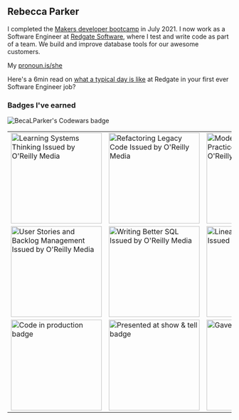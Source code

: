 ## Rebecca Parker

I completed the [Makers developer bootcamp](https://makers.tech/about-us/) in July 2021. I now work as a Software Engineer at [Redgate Software](https://www.red-gate.com/), where I test and write code as part of a team. We build and improve database tools for our awesome customers.

My [pronoun.is/she](https://pronoun.is/she)

Here's a 6min read on [what a typical day is like](https://medium.com/ingeniouslysimple/a-day-in-the-life-of-a-junior-developer-at-redgate-806217d98eed) at Redgate in your first ever Software Engineer job?


### Badges I've earned

<img src="https://www.codewars.com/users/BecaLParker/badges/large" alt="BecaLParker's Codewars badge"/>

<table border=0>
  <tr>
    <td><img src="https://github.com/user-attachments/assets/ed912cc1-19be-4c14-8431-a83277984cdb" alt="Learning Systems Thinking Issued by O'Reilly Media" style="width:204px; height:204px;"/>
    <td><img src="https://github.com/user-attachments/assets/5ff43d94-1e0f-424e-ac31-9523e7b8eaf2" alt="Refactoring Legacy Code Issued by O'Reilly Media" style="width:204px; height:204px;"/></td>
    <td><img src="https://github.com/BecaLParker/BecaLParker/assets/75490778/a14ddb7f-4dc1-4015-b0be-0b6a69b6f940" alt="Modern Engineering Practices Issued by O'Reilly Media" style="width:204px; height:204px;"/></td>
  </tr>
  <tr>
    <td><img src="https://github.com/user-attachments/assets/88089639-347e-4c00-aa3b-1abe7e6cd137" alt="User Stories and Backlog Management Issued by O'Reilly Media" style="width:204px; height:204px;"/></td>
    <td><img src="https://github.com/BecaLParker/BecaLParker/assets/75490778/26d11483-5f06-42c2-8611-c7dbb34f455e" alt="Writing Better SQL Issued by O'Reilly Media" style="width:204px; height:204px;"/></td>
    <td><img src="https://github.com/BecaLParker/BecaLParker/assets/75490778/60d9cff8-608b-47da-b50f-332007400b64" alt="Linear Algebra ML Issued by O'Reilly Media" style="width:204px; height:204px;"/></td>
  </tr>
  <tr>
    <td><img src="https://api.accredible.com/v1/frontend/credential_website_embed_image/badge/38993674" alt="Code in production badge" style="width:204px; height:204px;"/></td>
    <td><img src="https://api.accredible.com/v1/frontend/credential_website_embed_image/badge/39209756" alt="Presented at show & tell badge" style="width:204px; height:204px;"/></td>
    <td><img src="https://api.accredible.com/v1/frontend/credential_website_embed_image/badge/39482242" alt="Gave a Lightning Talk" style="width:204px; height:204px;"/></td>
  </tr>
</table>




